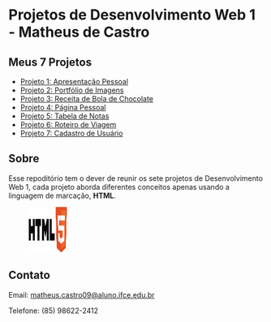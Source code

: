 # Projetos de Desenvolvimento Web 1 - Matheus de Castro

## Meus 7 Projetos
 - [Projeto 1: Apresentação Pessoal](https://teuzzcastro.github.io/Projeto1-web1/)
 - [Projeto 2: Portfólio de Imagens](https://teuzzcastro.github.io/Projeto2-web1/)
 - [Projeto 3: Receita de Bola de Chocolate](https://teuzzcastro.github.io/Projeto3-web1/)
 - [Projeto 4: Página Pessoal](https://teuzzcastro.github.io/Projeto4-web1/)
 - [Projeto 5: Tabela de Notas](https://teuzzcastro.github.io/Projeto5-web1/)
 - [Projeto 6: Roteiro de Viagem](https://teuzzcastro.github.io/Projeto6-web1/)
 - [Projeto 7: Cadastro de Usuário](https://teuzzcastro.github.io/Projeto7-web1/)

## Sobre
Esse repoditório tem o dever de reunir os sete projetos de Desenvolvimento Web 1, cada projeto aborda diferentes conceitos apenas usando a linguagem de marcação, <b>HTML</b>.

<figure>
    <img src="img/html.png" width="75" height="90">
</figure>

## Contato
Email: matheus.castro09@aluno.ifce.edu.br

Telefone: (85) 98622-2412
